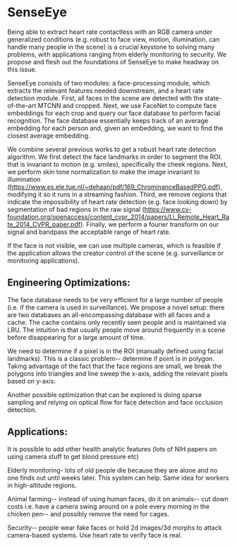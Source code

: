 # SenseEye

Being able to extract heart rate contactless with an RGB camera under generalized conditions (e.g. robust to face view, motion, illumination, can handle many people in the scene) is a crucial keystone to solving many problems, with applications ranging from elderly monitoring to security. We propose and flesh out the foundations of SenseEye to make headway on this issue. 

SenseEye consists of two modules: a face-processing module, which extracts the relevant features needed downstream, and a heart rate detection module. First, all faces in the scene are detected with the state-of-the-art MTCNN and cropped. Next, we use FaceNet to compute face embeddings for each crop and query our face database to perform facial recognition. The face database essentially keeps track of an average embedding for each person and, given an embedding, we want to find the closest average embedding. 

We combine several previous works to get a robust heart rate detection algorithm. We first detect the face landmarks in order to segment the ROI. that is invariant to motion (e.g. smiles), specifically the cheek regions. Next, we perform skin tone normalization to make the image invariant to illumination (https://www.es.ele.tue.nl/~dehaan/pdf/169_ChrominanceBasedPPG.pdf), modifying it so it runs in a streaming fashion. Third, we remove regions that indicate the impossibility of heart rate detection (e.g. face looking down) by segmentation of bad regions in the raw signal (https://www.cv-foundation.org/openaccess/content_cvpr_2014/papers/Li_Remote_Heart_Rate_2014_CVPR_paper.pdf). Finally, we perform a fourier transform on our signal and bandpass the acceptable range of heart rate. 

If the face is not visible, we can use multiple cameras, which is feasible if the application allows the creator control of the scene (e.g. surveillance or monitoring applications).

## Engineering Optimizations:
The face database needs to be very efficient for a large number of people (i.e. if the camera is used in surveillance). We propose a novel setup: there are two databases an all-encompassing database with all faces and a cache. The cache contains only recently seen people and is maintained via LRU. The intuition is that usually people move around frequently in a scene before disappearing for a large amount of time.

We need to determine if a pixel is in the ROI (manually defined using facial landmarks). This is a classic problem-- determine if point is in polygon. Taking advantage of the fact that the face regions are small, we break the polygons into triangles and line sweep the x-axis, adding the relevant pixels based on y-axis. 

Another possible optimization that can be explored is doing sparse sampling and relying on optical flow for face detection and face occlusion detection. 

## Applications:
It is possible to add other health analytic features (lots of NIH papers on using camera stuff to get blood pressure etc)

Elderly monitoring- lots of old people die because they are alone and no one finds out until weeks later. This system can help. Same idea for workers in high-altitude regions.

Animal farming-- instead of using human faces, do it on animals-- cut down costs i.e. have a camera swing around on a pole every morning in the chicken pen-- and possibly remove the need for cages. 

Security-- people wear fake faces or hold 2d images/3d morphs to attack camera-based systems. Use heart rate to verify face is real. 
